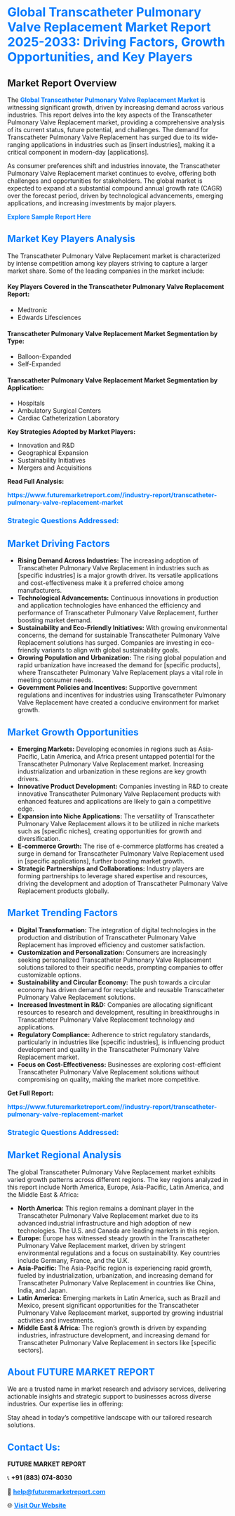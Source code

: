 <h1 style="color: #007BFF;">Global Transcatheter Pulmonary Valve Replacement Market Report 2025-2033: Driving Factors, Growth Opportunities, and Key Players</h1>

<section id="overview">
<h2>Market Report Overview</h2>
<p>The <a href="https://www.futuremarketreport.com//industry-report/transcatheter-pulmonary-valve-replacement-market" style="color: #007BFF; text-decoration: none;"><strong>Global Transcatheter Pulmonary Valve Replacement Market</strong></a> is witnessing significant growth, driven by increasing demand across various industries. This report delves into the key aspects of the Transcatheter Pulmonary Valve Replacement market, providing a comprehensive analysis of its current status, future potential, and challenges. The demand for Transcatheter Pulmonary Valve Replacement has surged due to its wide-ranging applications in industries such as [insert industries], making it a critical component in modern-day [applications].</p>
<p>As consumer preferences shift and industries innovate, the Transcatheter Pulmonary Valve Replacement market continues to evolve, offering both challenges and opportunities for stakeholders. The global market is expected to expand at a substantial compound annual growth rate (CAGR) over the forecast period, driven by technological advancements, emerging applications, and increasing investments by major players.</p>
</section>

<section id="overview">
<p><a href="https://www.futuremarketreport.com//request-sample/reportId=79487" style="color: #007BFF; text-decoration: none;"><strong>Explore Sample Report Here</strong></a></p>
</section>

<section id="key-players">
<h2 style="color: #007BFF;">Market Key Players Analysis</h2>
<p>The Transcatheter Pulmonary Valve Replacement market is characterized by intense competition among key players striving to capture a larger market share. Some of the leading companies in the market include:</p>
<h4>Key Players Covered in the Transcatheter Pulmonary Valve Replacement Report:</h4>
<ul><li>Medtronic</li><li>Edwards Lifesciences</li></ul>
<h4>Transcatheter Pulmonary Valve Replacement Market Segmentation by Type:</h4>
<ul><li>Balloon-Expanded</li><li>Self-Expanded</li></ul>

<h4>Transcatheter Pulmonary Valve Replacement Market Segmentation by Application:</h4>
<ul><li>Hospitals</li><li>Ambulatory Surgical Centers</li><li>Cardiac Catheterization Laboratory</li></ul>
<p><strong>Key Strategies Adopted by Market Players:</strong></p>
<ul>
<li>Innovation and R&D</li>
<li>Geographical Expansion</li>
<li>Sustainability Initiatives</li>
<li>Mergers and Acquisitions</li>
</ul>
</section>

<section>
<p><strong>Read Full Analysis: </strong></p><a href="https://www.futuremarketreport.com//industry-report/transcatheter-pulmonary-valve-replacement-market" style="color: #007BFF; text-decoration: none;"><strong>https://www.futuremarketreport.com//industry-report/transcatheter-pulmonary-valve-replacement-market</strong></a>
<h3 style="color: #007BFF;">Strategic Questions Addressed:</h3>
</section>

<section id="driving-factors">
<h2 style="color: #007BFF;">Market Driving Factors</h2>
<ul>
<li><strong>Rising Demand Across Industries:</strong> The increasing adoption of Transcatheter Pulmonary Valve Replacement in industries such as [specific industries] is a major growth driver. Its versatile applications and cost-effectiveness make it a preferred choice among manufacturers.</li>
<li><strong>Technological Advancements:</strong> Continuous innovations in production and application technologies have enhanced the efficiency and performance of Transcatheter Pulmonary Valve Replacement, further boosting market demand.</li>
<li><strong>Sustainability and Eco-Friendly Initiatives:</strong> With growing environmental concerns, the demand for sustainable Transcatheter Pulmonary Valve Replacement solutions has surged. Companies are investing in eco-friendly variants to align with global sustainability goals.</li>
<li><strong>Growing Population and Urbanization:</strong> The rising global population and rapid urbanization have increased the demand for [specific products], where Transcatheter Pulmonary Valve Replacement plays a vital role in meeting consumer needs.</li>
<li><strong>Government Policies and Incentives:</strong> Supportive government regulations and incentives for industries using Transcatheter Pulmonary Valve Replacement have created a conducive environment for market growth.</li>
</ul>
</section>

<section id="growth-opportunities">
<h2 style="color: #007BFF;">Market Growth Opportunities</h2>
<ul>
<li><strong>Emerging Markets:</strong> Developing economies in regions such as Asia-Pacific, Latin America, and Africa present untapped potential for the Transcatheter Pulmonary Valve Replacement market. Increasing industrialization and urbanization in these regions are key growth drivers.</li>
<li><strong>Innovative Product Development:</strong> Companies investing in R&D to create innovative Transcatheter Pulmonary Valve Replacement products with enhanced features and applications are likely to gain a competitive edge.</li>
<li><strong>Expansion into Niche Applications:</strong> The versatility of Transcatheter Pulmonary Valve Replacement allows it to be utilized in niche markets such as [specific niches], creating opportunities for growth and diversification.</li>
<li><strong>E-commerce Growth:</strong> The rise of e-commerce platforms has created a surge in demand for Transcatheter Pulmonary Valve Replacement used in [specific applications], further boosting market growth.</li>
<li><strong>Strategic Partnerships and Collaborations:</strong> Industry players are forming partnerships to leverage shared expertise and resources, driving the development and adoption of Transcatheter Pulmonary Valve Replacement products globally.</li>
</ul>
</section>

<section id="trending-factors">
<h2 style="color: #007BFF;">Market Trending Factors</h2>
<ul>
<li><strong>Digital Transformation:</strong> The integration of digital technologies in the production and distribution of Transcatheter Pulmonary Valve Replacement has improved efficiency and customer satisfaction.</li>
<li><strong>Customization and Personalization:</strong> Consumers are increasingly seeking personalized Transcatheter Pulmonary Valve Replacement solutions tailored to their specific needs, prompting companies to offer customizable options.</li>
<li><strong>Sustainability and Circular Economy:</strong> The push towards a circular economy has driven demand for recyclable and reusable Transcatheter Pulmonary Valve Replacement solutions.</li>
<li><strong>Increased Investment in R&D:</strong> Companies are allocating significant resources to research and development, resulting in breakthroughs in Transcatheter Pulmonary Valve Replacement technology and applications.</li>
<li><strong>Regulatory Compliance:</strong> Adherence to strict regulatory standards, particularly in industries like [specific industries], is influencing product development and quality in the Transcatheter Pulmonary Valve Replacement market.</li>
<li><strong>Focus on Cost-Effectiveness:</strong> Businesses are exploring cost-efficient Transcatheter Pulmonary Valve Replacement solutions without compromising on quality, making the market more competitive.</li>
</ul>
</section>

<section>
<p><strong>Get Full Report: </strong></p><a href="https://www.futuremarketreport.com//industry-report/transcatheter-pulmonary-valve-replacement-market" style="color: #007BFF; text-decoration: none;"><strong>https://www.futuremarketreport.com//industry-report/transcatheter-pulmonary-valve-replacement-market</strong></a>
<h3 style="color: #007BFF;">Strategic Questions Addressed:</h3>
</section>


<section id="regional-analysis">
<h2 style="color: #007BFF;">Market Regional Analysis</h2>
<p>The global Transcatheter Pulmonary Valve Replacement market exhibits varied growth patterns across different regions. The key regions analyzed in this report include North America, Europe, Asia-Pacific, Latin America, and the Middle East & Africa:</p>
<ul>
<li><strong>North America:</strong> This region remains a dominant player in the Transcatheter Pulmonary Valve Replacement market due to its advanced industrial infrastructure and high adoption of new technologies. The U.S. and Canada are leading markets in this region.</li>
<li><strong>Europe:</strong> Europe has witnessed steady growth in the Transcatheter Pulmonary Valve Replacement market, driven by stringent environmental regulations and a focus on sustainability. Key countries include Germany, France, and the U.K.</li>
<li><strong>Asia-Pacific:</strong> The Asia-Pacific region is experiencing rapid growth, fueled by industrialization, urbanization, and increasing demand for Transcatheter Pulmonary Valve Replacement in countries like China, India, and Japan.</li>
<li><strong>Latin America:</strong> Emerging markets in Latin America, such as Brazil and Mexico, present significant opportunities for the Transcatheter Pulmonary Valve Replacement market, supported by growing industrial activities and investments.</li>
<li><strong>Middle East & Africa:</strong> The region’s growth is driven by expanding industries, infrastructure development, and increasing demand for Transcatheter Pulmonary Valve Replacement in sectors like [specific sectors].</li>
</ul>
</section>

<footer>
<h2 style="color: #007BFF;">About FUTURE MARKET REPORT</h2>
<p>We are a trusted name in market research and advisory services, delivering actionable insights and strategic support to businesses across diverse industries. Our expertise lies in offering:</p>

<p>Stay ahead in today’s competitive landscape with our tailored research solutions.</p>

<h2 style="color: #007BFF;">Contact Us:</h2>
<p><strong>FUTURE MARKET REPORT</strong></p>
<p>📞 <strong>+91 (883) 074-8030</strong></p>
<p>📧 <strong><a href="mailto:help@futuremarketreport.com" style="color: #007BFF;">help@futuremarketreport.com</a></strong></p>
<p>🌐 <strong><a href="https://www.futuremarketreport.com/" style="color: #007BFF;">Visit Our Website</a></strong></p>
</footer>